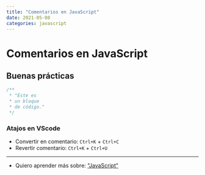 ```yaml
---
title: "Comentarios en JavaScript"
date: 2021-05-08
categories: javascript
---
```


# Comentarios en JavaScript

## Buenas prácticas

````js
/**
 * "Este es
 * un bloque
 * de código."
 */
````

### Atajos en VScode

- Convertir en comentario: `Ctrl+K` + `Ctrl+C`
- Revertir comentario: `Ctrl+K` + `Ctrl+U`

***

- Quiero aprender más sobre: ["JavaScript"](../00/javascript)
